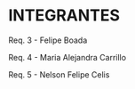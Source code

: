 # INTEGRANTES

<!-- aqui van los nombres de los integrantes -->

Req. 3 - Felipe Boada

Req. 4 - Maria Alejandra Carrillo

Req. 5 - Nelson Felipe Celis
